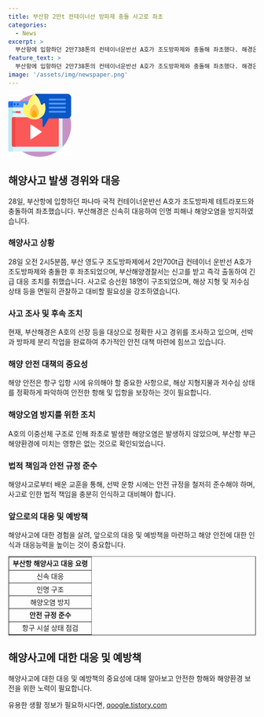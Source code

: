```yaml
---
title: 부산항 2만t 컨테이너선 방파제 충돌 사고로 좌초
categories:
  - News
excerpt: >
  부산항에 입항하던 2만738톤의 컨테이너운반선 A호가 조도방파제와 충돌해 좌초했다. 해경은 승선원 18명을 구조하고, 인명 피해나 해양오염은 없었다. A호는 해양오염이 발생하지 않은 이중선체 구조였고, 분리작업을 마친 후 부산항 북항 자성대부두로 이동 중이다. 부산해경은 이 사고를 통해 해상 안전에 대한 경각심을 일깨웠다. A호 선장 등에 대한 사고 경위 조사가 예정되어 있다.
feature_text: >
  부산항에 입항하던 2만738톤의 컨테이너운반선 A호가 조도방파제와 충돌해 좌초했다. 해경은 승선원 18명을 구조하고, 인명 피해나 해양오염은 없었다. A호는 해양오염이 발생하지 않은 이중선체 구조였고, 분리작업을 마친 후 부산항 북항 자성대부두로 이동 중이다. 부산해경은 이 사고를 통해 해상 안전에 대한 경각심을 일깨웠다. A호 선장 등에 대한 사고 경위 조사가 예정되어 있다.
image: '/assets/img/newspaper.png'
---
```


<p><img src="/assets/img/news.png" alt="rentncar 속보" /></p>

<h2 data-ke-size="size26">해양사고 발생 경위와 대응</h2>

<p data-ke-size="size16">28일, 부산항에 입항하던 파나마 국적 컨테이너운반선 A호가 조도방파제 테트라포드와 충돌하여 좌초했습니다. 부산해경은 신속히 대응하여 인명 피해나 해양오염을 방지하였습니다.</p>

<h3>해양사고 상황</h3>

<p data-ke-size="size16">28일 오전 2시5분쯤, 부산 영도구 조도방파제에서 2만700t급 컨테이너 운반선 A호가 조도방파제와 충돌한 후 좌초되었으며, 부산해양경찰서는 신고를 받고 즉각 출동하여 긴급 대응 조치를 취했습니다. 사고로 승선원 18명이 구조되었으며, 해상 지형 및 저수심 상태 등을 면밀히 관찰하고 대비할 필요성을 강조하였습니다.</p>

<h3>사고 조사 및 후속 조치</h3>

<p data-ke-size="size16">현재, 부산해경은 A호의 선장 등을 대상으로 정확한 사고 경위를 조사하고 있으며, 선박과 방파제 분리 작업을 완료하여 추가적인 안전 대책 마련에 힘쓰고 있습니다.</p>

<h3>해양 안전 대책의 중요성</h3>

<p data-ke-size="size16">해양 안전은 항구 입항 시에 유의해야 할 중요한 사항으로, 해상 지형지물과 저수심 상태를 정확하게 파악하여 안전한 항해 및 입항을 보장하는 것이 필요합니다.</p>

<h3>해양오염 방지를 위한 조치</h3>

<p data-ke-size="size16">A호의 이중선체 구조로 인해 좌초로 발생한 해양오염은 발생하지 않았으며, 부산항 부근 해양환경에 미치는 영향은 없는 것으로 확인되었습니다.</p>

<h3>법적 책임과 안전 규정 준수</h3>

<p data-ke-size="size16">해양사고로부터 배운 교훈을 통해, 선박 운항 시에는 안전 규정을 철저히 준수해야 하며, 사고로 인한 법적 책임을 충분히 인식하고 대비해야 합니다.</p>

<h3>앞으로의 대응 및 예방책</h3>

<p data-ke-size="size16">해양사고에 대한 경험을 살려, 앞으로의 대응 및 예방책을 마련하고 해양 안전에 대한 인식과 대응능력을 높이는 것이 중요합니다.</p>

<table style="width: 100%;" border="1">
<tbody>
<tr>
<td style="text-align: center; height: 17px;"><b>부산항 해양사고 대응 요령</b></td>
</tr>
<tr>
<td style="text-align: center; height: 17px;">신속 대응</td>
</tr>
<tr>
<td style="text-align: center; height: 17px;">인명 구조</td>
</tr>
<tr>
<td style="text-align: center; height: 17px;">해양오염 방지</td>
</tr>
<tr>
<td style="text-align: center; height: 17px;"><b>안전 규정 준수</b></td>
</tr>
<tr>
<td style="text-align: center; height: 17px;">항구 시설 상태 점검</td>
</tr>
</tbody>
</table>

<h2 data-ke-size="size26">해양사고에 대한 대응 및 예방책</h2>

<p data-ke-size="size16">해양사고에 대한 대응 및 예방책의 중요성에 대해 알아보고 안전한 항해와 해양환경 보전을 위한 노력이 필요합니다.</p>
유용한 생활 정보가 필요하시다면, <a href="https://qoogle.tistory.com" rel="dofollow">qoogle.tistory.com</a>


